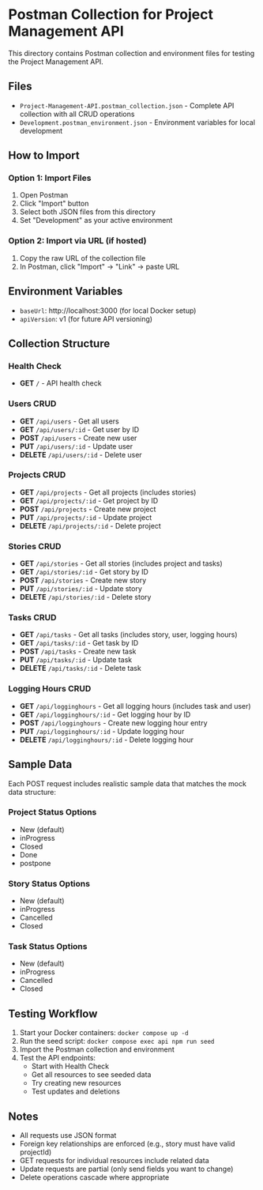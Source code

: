 # Postman Collection for Project Management API

This directory contains Postman collection and environment files for testing the Project Management API.

## Files

- `Project-Management-API.postman_collection.json` - Complete API collection with all CRUD operations
- `Development.postman_environment.json` - Environment variables for local development

## How to Import

### Option 1: Import Files
1. Open Postman
2. Click "Import" button
3. Select both JSON files from this directory
4. Set "Development" as your active environment

### Option 2: Import via URL (if hosted)
1. Copy the raw URL of the collection file
2. In Postman, click "Import" → "Link" → paste URL

## Environment Variables

- `baseUrl`: http://localhost:3000 (for local Docker setup)
- `apiVersion`: v1 (for future API versioning)

## Collection Structure

### Health Check
- **GET** `/` - API health check

### Users CRUD
- **GET** `/api/users` - Get all users
- **GET** `/api/users/:id` - Get user by ID
- **POST** `/api/users` - Create new user
- **PUT** `/api/users/:id` - Update user
- **DELETE** `/api/users/:id` - Delete user

### Projects CRUD
- **GET** `/api/projects` - Get all projects (includes stories)
- **GET** `/api/projects/:id` - Get project by ID
- **POST** `/api/projects` - Create new project
- **PUT** `/api/projects/:id` - Update project
- **DELETE** `/api/projects/:id` - Delete project

### Stories CRUD
- **GET** `/api/stories` - Get all stories (includes project and tasks)
- **GET** `/api/stories/:id` - Get story by ID
- **POST** `/api/stories` - Create new story
- **PUT** `/api/stories/:id` - Update story
- **DELETE** `/api/stories/:id` - Delete story

### Tasks CRUD
- **GET** `/api/tasks` - Get all tasks (includes story, user, logging hours)
- **GET** `/api/tasks/:id` - Get task by ID
- **POST** `/api/tasks` - Create new task
- **PUT** `/api/tasks/:id` - Update task
- **DELETE** `/api/tasks/:id` - Delete task

### Logging Hours CRUD
- **GET** `/api/logginghours` - Get all logging hours (includes task and user)
- **GET** `/api/logginghours/:id` - Get logging hour by ID
- **POST** `/api/logginghours` - Create new logging hour entry
- **PUT** `/api/logginghours/:id` - Update logging hour
- **DELETE** `/api/logginghours/:id` - Delete logging hour

## Sample Data

Each POST request includes realistic sample data that matches the mock data structure:

### Project Status Options
- New (default)
- inProgress
- Closed
- Done
- postpone

### Story Status Options
- New (default)
- inProgress
- Cancelled
- Closed

### Task Status Options
- New (default)
- inProgress
- Cancelled
- Closed

## Testing Workflow

1. Start your Docker containers: `docker compose up -d`
2. Run the seed script: `docker compose exec api npm run seed`
3. Import the Postman collection and environment
4. Test the API endpoints:
   - Start with Health Check
   - Get all resources to see seeded data
   - Try creating new resources
   - Test updates and deletions

## Notes

- All requests use JSON format
- Foreign key relationships are enforced (e.g., story must have valid projectId)
- GET requests for individual resources include related data
- Update requests are partial (only send fields you want to change)
- Delete operations cascade where appropriate
